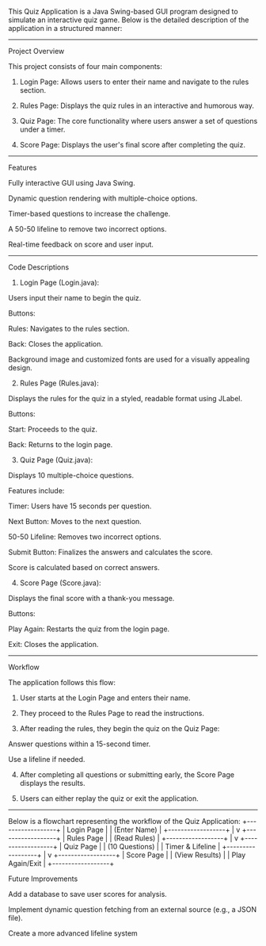 This Quiz Application is a Java Swing-based GUI program designed to simulate an interactive quiz game. Below is the detailed description of the application in a structured manner:


---

Project Overview

This project consists of four main components:

1. Login Page: Allows users to enter their name and navigate to the rules section.


2. Rules Page: Displays the quiz rules in an interactive and humorous way.


3. Quiz Page: The core functionality where users answer a set of questions under a timer.


4. Score Page: Displays the user's final score after completing the quiz.




---

Features

Fully interactive GUI using Java Swing.

Dynamic question rendering with multiple-choice options.

Timer-based questions to increase the challenge.

A 50-50 lifeline to remove two incorrect options.

Real-time feedback on score and user input.



---

Code Descriptions

1. Login Page (Login.java):

  Users input their name to begin the quiz.
  
  Buttons:
  
  Rules: Navigates to the rules section.
  
  Back: Closes the application.
  
  
  Background image and customized fonts are used for a visually appealing design.



2. Rules Page (Rules.java):

  Displays the rules for the quiz in a styled, readable format using JLabel.
  
  Buttons:
  
  Start: Proceeds to the quiz.
  
  Back: Returns to the login page.




3. Quiz Page (Quiz.java):

  Displays 10 multiple-choice questions.
  
  Features include:
  
  Timer: Users have 15 seconds per question.
  
  Next Button: Moves to the next question.
  
  50-50 Lifeline: Removes two incorrect options.
  
  Submit Button: Finalizes the answers and calculates the score.
  
  
  Score is calculated based on correct answers.



4. Score Page (Score.java):

  Displays the final score with a thank-you message.
  
  Buttons:
  
  Play Again: Restarts the quiz from the login page.
  
  Exit: Closes the application.






---

Workflow

The application follows this flow:

  1. User starts at the Login Page and enters their name.
  
  
  2. They proceed to the Rules Page to read the instructions.
  
  
  3. After reading the rules, they begin the quiz on the Quiz Page:
  
  Answer questions within a 15-second timer.
  
  Use a lifeline if needed.
  
  
  
  4. After completing all questions or submitting early, the Score Page displays the results.
  
  
  5. Users can either replay the quiz or exit the application.




---

Below is a flowchart representing the workflow of the Quiz Application:
+------------------+
|   Login Page     |
| (Enter Name)     |
+------------------+
         |
         v
+------------------+
|   Rules Page     |
| (Read Rules)     |
+------------------+
         |
         v
+------------------+
|   Quiz Page      |
| (10 Questions)   |
| Timer & Lifeline |
+------------------+
         |
         v
+------------------+
|   Score Page     |
| (View Results)   |
| Play Again/Exit  |
+------------------+

Future Improvements

  Add a database to save user scores for analysis.
  
  Implement dynamic question fetching from an external source (e.g., a JSON file).
  
  Create a more advanced lifeline system
